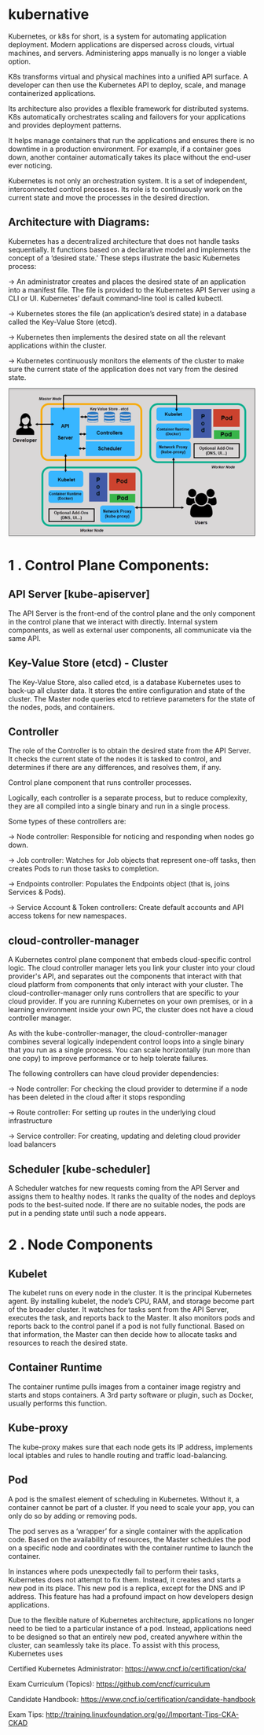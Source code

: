 # kubernative

Kubernetes, or k8s for short, is a system for automating application deployment. Modern applications are dispersed across clouds, virtual machines, and servers. Administering apps manually is no longer a viable option.

K8s transforms virtual and physical machines into a unified API surface. A developer can then use the Kubernetes API to deploy, scale, and manage containerized applications.

Its architecture also provides a flexible framework for distributed systems. K8s automatically orchestrates scaling and failovers for your applications and provides deployment patterns.

It helps manage containers that run the applications and ensures there is no downtime in a production environment. For example, if a container goes down, another container automatically takes its place without the end-user ever noticing.

Kubernetes is not only an orchestration system. It is a set of independent, interconnected control processes. Its role is to continuously work on the current state and move the processes in the desired direction.

## Architecture with Diagrams: 

Kubernetes has a decentralized architecture that does not handle tasks sequentially. It functions based on a declarative model and implements the concept of a ‘desired state.’ These steps illustrate the basic Kubernetes process:

-> An administrator creates and places the desired state of an application into a manifest file.
The file is provided to the Kubernetes API Server using a CLI or UI. Kubernetes’ default command-line tool is called kubectl. 

-> Kubernetes stores the file (an application’s desired state) in a database called the Key-Value Store (etcd).

-> Kubernetes then implements the desired state on all the relevant applications within the cluster.

-> Kubernetes continuously monitors the elements of the cluster to make sure the current state of the application does not vary from the desired state.

![ScreenShot](https://github.com/kumarrkslinux/kubernative/blob/main/Architecture%20with%20Diagrams.PNG)

# 1 . Control Plane Components: 
  ## API Server [kube-apiserver]
The API Server is the front-end of the control plane and the only component in the control plane that we interact with directly. Internal system components, as well as external user components, all communicate via the same API.

  ## Key-Value Store (etcd) - Cluster
The Key-Value Store, also called etcd, is a database Kubernetes uses to back-up all cluster data. It stores the entire configuration and state of the cluster. The Master node queries etcd to retrieve parameters for the state of the nodes, pods, and containers.

  ## Controller
The role of the Controller is to obtain the desired state from the API Server. It checks the current state of the nodes it is tasked to control, and determines if there are any differences, and resolves them, if any.

Control plane component that runs controller processes.

Logically, each controller is a separate process, but to reduce complexity, they are all compiled into a single binary and run in a single process.

Some types of these controllers are:

-> Node controller: Responsible for noticing and responding when nodes go down.

-> Job controller: Watches for Job objects that represent one-off tasks, then creates Pods to run those tasks to completion.

-> Endpoints controller: Populates the Endpoints object (that is, joins Services & Pods).

-> Service Account & Token controllers: Create default accounts and API access tokens for new namespaces.

  ## cloud-controller-manager
A Kubernetes control plane component that embeds cloud-specific control logic. The cloud controller manager lets you link your cluster into your cloud provider's API, and separates out the components that interact with that cloud platform from components that only interact with your cluster.
The cloud-controller-manager only runs controllers that are specific to your cloud provider. If you are running Kubernetes on your own premises, or in a learning environment inside your own PC, the cluster does not have a cloud controller manager.

As with the kube-controller-manager, the cloud-controller-manager combines several logically independent control loops into a single binary that you run as a single process. You can scale horizontally (run more than one copy) to improve performance or to help tolerate failures.

The following controllers can have cloud provider dependencies:

-> Node controller: For checking the cloud provider to determine if a node has been deleted in the cloud after it stops responding

-> Route controller: For setting up routes in the underlying cloud infrastructure

-> Service controller: For creating, updating and deleting cloud provider load balancers

## Scheduler [kube-scheduler]
A Scheduler watches for new requests coming from the API Server and assigns them to healthy nodes. It ranks the quality of the nodes and deploys pods to the best-suited node. If there are no suitable nodes, the pods are put in a pending state until such a node appears.

# 2 . Node Components

  ## Kubelet
The kubelet runs on every node in the cluster. It is the principal Kubernetes agent. By installing kubelet, the node’s CPU, RAM, and storage become part of the broader cluster. It watches for tasks sent from the API Server, executes the task, and reports back to the Master. It also monitors pods and reports back to the control panel if a pod is not fully functional. Based on that information, the Master can then decide how to allocate tasks and resources to reach the desired state.

  ## Container Runtime
The container runtime pulls images from a container image registry and starts and stops containers. A 3rd party software or plugin, such as Docker, usually performs this function.

 ## Kube-proxy
The kube-proxy makes sure that each node gets its IP address, implements local iptables and rules to handle routing and traffic load-balancing.

 ## Pod
A pod is the smallest element of scheduling in Kubernetes. Without it, a container cannot be part of a cluster. If you need to scale your app, you can only do so by adding or removing pods.

The pod serves as a ‘wrapper’ for a single container with the application code. Based on the availability of resources, the Master schedules the pod on a specific node and coordinates with the container runtime to launch the container.

In instances where pods unexpectedly fail to perform their tasks, Kubernetes does not attempt to fix them. Instead, it creates and starts a new pod in its place. This new pod is a replica, except for the DNS and IP address. This feature has had a profound impact on how developers design applications.

Due to the flexible nature of Kubernetes architecture, applications no longer need to be tied to a particular instance of a pod. Instead, applications need to be designed so that an entirely new pod, created anywhere within the cluster, can seamlessly take its place. To assist with this process, Kubernetes uses

Certified Kubernetes Administrator: https://www.cncf.io/certification/cka/

Exam Curriculum (Topics): https://github.com/cncf/curriculum

Candidate Handbook: https://www.cncf.io/certification/candidate-handbook

Exam Tips: http://training.linuxfoundation.org/go//Important-Tips-CKA-CKAD

